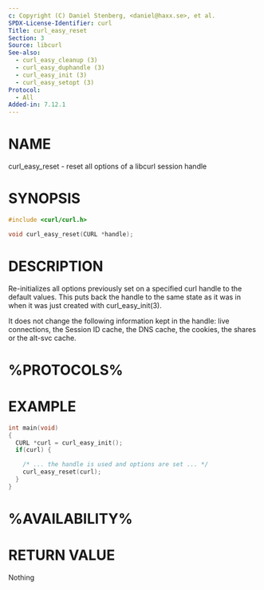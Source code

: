 ```yaml
---
c: Copyright (C) Daniel Stenberg, <daniel@haxx.se>, et al.
SPDX-License-Identifier: curl
Title: curl_easy_reset
Section: 3
Source: libcurl
See-also:
  - curl_easy_cleanup (3)
  - curl_easy_duphandle (3)
  - curl_easy_init (3)
  - curl_easy_setopt (3)
Protocol:
  - All
Added-in: 7.12.1
---
```


# NAME

curl_easy_reset - reset all options of a libcurl session handle

# SYNOPSIS

~~~c
#include <curl/curl.h>

void curl_easy_reset(CURL *handle);
~~~

# DESCRIPTION

Re-initializes all options previously set on a specified curl handle to the
default values. This puts back the handle to the same state as it was in when
it was just created with curl_easy_init(3).

It does not change the following information kept in the handle: live
connections, the Session ID cache, the DNS cache, the cookies, the shares or
the alt-svc cache.

# %PROTOCOLS%

# EXAMPLE

~~~c
int main(void)
{
  CURL *curl = curl_easy_init();
  if(curl) {

    /* ... the handle is used and options are set ... */
    curl_easy_reset(curl);
  }
}
~~~

# %AVAILABILITY%

# RETURN VALUE

Nothing
